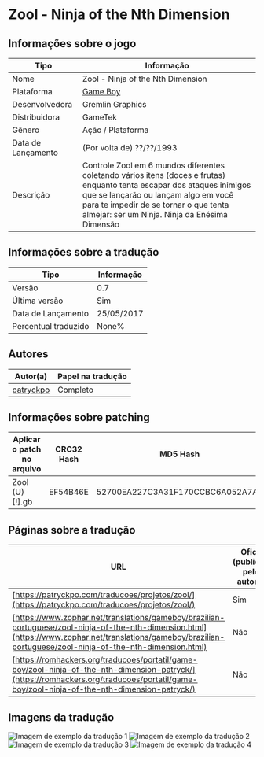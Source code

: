# Zool - Ninja of the Nth Dimension

## Informações sobre o jogo

| Tipo | Informação |
| ----------- | ----------- |
| Nome | Zool \- Ninja of the Nth Dimension |
| Plataforma | [Game Boy](../) |
| Desenvolvedora | Gremlin Graphics |
| Distribuidora | GameTek |
| Gênero | Ação / Plataforma |
| Data de Lançamento | (Por volta de) ??/??/1993 |
| Descrição | Controle Zool em 6 mundos diferentes coletando vários itens \(doces e frutas\) enquanto tenta escapar dos ataques inimigos que se lançarão ou lançam algo em você para te impedir de se tornar o que tenta almejar: ser um Ninja\. Ninja da Enésima Dimensão |

## Informações sobre a tradução

| Tipo | Informação |
| ----------- | ----------- |
| Versão | 0\.7 |
| Última versão | Sim |
| Data de Lançamento | 25/05/2017 |
| Percentual traduzido | None% |

## Autores

| Autor(a) | Papel na tradução |
| ----------- | ----------- |
| [patryckpo](../../../autores/patryckpo/) | Completo |

## Informações sobre patching

| Aplicar o patch no arquivo | CRC32 Hash | MD5 Hash |
| ----------- | ----------- | ----------- |
| Zool \(U\) \[\!\]\.gb | EF54B46E | 52700EA227C3A31F170CCBC6A052A7A8 |

## Páginas sobre a tradução

| URL | Oficial (publicado pelos autores) | Possuí link de download |
| ----------- | ----------- | ----------- |
| [https://patryckpo.com/traducoes/projetos/zool/](https://patryckpo.com/traducoes/projetos/zool/) | Sim | Sim |
| [https://www.zophar.net/translations/gameboy/brazilian-portuguese/zool-ninja-of-the-nth-dimension.html](https://www.zophar.net/translations/gameboy/brazilian-portuguese/zool-ninja-of-the-nth-dimension.html) | Não | Sim |
| [https://romhackers.org/traducoes/portatil/game-boy/zool-ninja-of-the-nth-dimension-patryck/](https://romhackers.org/traducoes/portatil/game-boy/zool-ninja-of-the-nth-dimension-patryck/) | Não | Não |

## Imagens da tradução

![Imagem de exemplo da tradução 1](1.png)
![Imagem de exemplo da tradução 2](2.png)
![Imagem de exemplo da tradução 3](3.png)
![Imagem de exemplo da tradução 4](4.png)